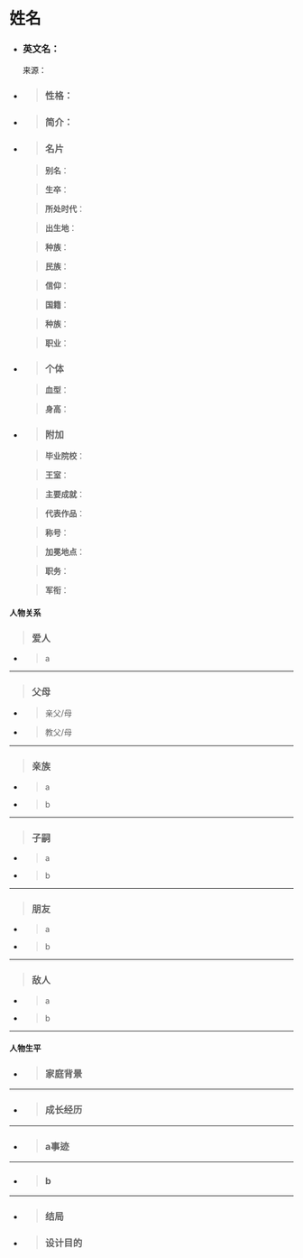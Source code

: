# 姓名

+ ### 英文名：

   来源：

+ > ### 性格：
+ > ### 简介：
+ > ### 名片

   > **别名**：

   > **生卒**：

   > **所处时代**：

   > **出生地**：

   > **种族**：

   > **民族**：

   > **信仰**：

   > **国籍**：

   > **种族**：

   > **职业**：



+ > ### 个体

   > **血型**：

   > **身高**：



+ > ### 附加

   > **毕业院校**：

   > **王室**：

   > **主要成就**：

   > **代表作品**：

   > **称号**：

   > **加冕地点**：

   > **职务**：

   > **军衔**：

#### 人物关系

> ### 爱人

+ > a

---

> ### 父母

+ > 亲父/母
+ > 教父/母

---

> ### 亲族

+ > a
+ > b

---

> ### 子嗣

+ > a
+ > b

---

> ### 朋友

+ > a
+ > b

---

> ### 敌人

+ > a
+ > b

---

#### 人物生平

+ > ### 家庭背景

---

+ > ### 成长经历

---

+ > ### a事迹

---

+ > ### b

---

+ > ### 结局

+ > ### 设计目的

